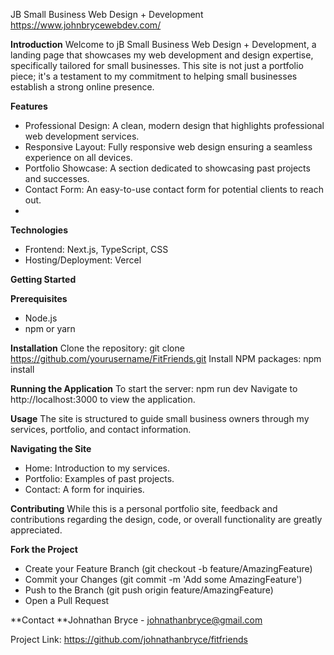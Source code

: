 JB Small Business Web Design + Development
https://www.johnbrycewebdev.com/

**Introduction**
Welcome to jB Small Business Web Design + Development, a landing page that showcases my web development and design expertise, specifically tailored for small businesses. This site is not just a portfolio piece; it's a testament to my commitment to helping small businesses establish a strong online presence.

**Features**
- Professional Design: A clean, modern design that highlights professional web development services.
- Responsive Layout: Fully responsive web design ensuring a seamless experience on all devices.
- Portfolio Showcase: A section dedicated to showcasing past projects and successes.
- Contact Form: An easy-to-use contact form for potential clients to reach out.
- 
**Technologies**
- Frontend: Next.js, TypeScript, CSS
- Hosting/Deployment: Vercel

**Getting Started**

**Prerequisites**
- Node.js
- npm or yarn
  
**Installation**
Clone the repository: git clone https://github.com/yourusername/FitFriends.git
Install NPM packages: npm install

**Running the Application**
To start the server: npm run dev
Navigate to http://localhost:3000 to view the application.

**Usage**
The site is structured to guide small business owners through my services, portfolio, and contact information.

**Navigating the Site**
- Home: Introduction to my services.
- Portfolio: Examples of past projects.
- Contact: A form for inquiries.

**Contributing**
While this is a personal portfolio site, feedback and contributions regarding the design, code, or overall functionality are greatly appreciated.

**Fork the Project**
- Create your Feature Branch (git checkout -b feature/AmazingFeature)
- Commit your Changes (git commit -m 'Add some AmazingFeature')
- Push to the Branch (git push origin feature/AmazingFeature)
- Open a Pull Request

**Contact **Johnathan Bryce - johnathanbryce@gmail.com

Project Link: https://github.com/johnathanbryce/fitfriends
